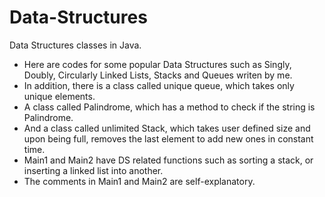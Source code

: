 # Data-Structures
Data Structures classes in Java.
- Here are codes for some popular Data Structures such as Singly, Doubly, Circularly Linked Lists, Stacks and Queues writen by me.
- In addition, there is a class called unique queue, which takes only unique elements.
- A class called Palindrome, which has a method to check if the string is Palindrome.
- And a class called unlimited Stack, which takes user defined size and upon being full, removes the last element to add new ones in constant time. 
- Main1 and Main2 have DS related functions such as sorting a stack, or inserting a linked list into another.
- The comments in Main1 and Main2 are self-explanatory.

